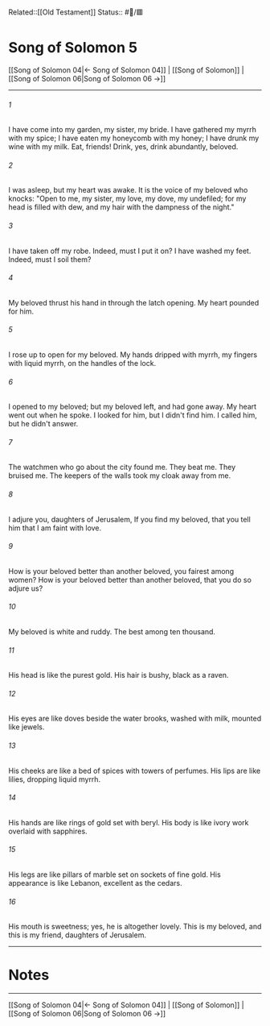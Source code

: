 Related::[[Old Testament]]
Status:: #📖/🟥
# Song of Solomon 5

[[Song of Solomon 04|← Song of Solomon 04]] | [[Song of Solomon]] | [[Song of Solomon 06|Song of Solomon 06 →]]
***



###### 1 
I have come into my garden, my sister, my bride. I have gathered my myrrh with my spice; I have eaten my honeycomb with my honey; I have drunk my wine with my milk. Eat, friends! Drink, yes, drink abundantly, beloved. 

###### 2 
I was asleep, but my heart was awake. It is the voice of my beloved who knocks: "Open to me, my sister, my love, my dove, my undefiled; for my head is filled with dew, and my hair with the dampness of the night." 

###### 3 
I have taken off my robe. Indeed, must I put it on? I have washed my feet. Indeed, must I soil them? 

###### 4 
My beloved thrust his hand in through the latch opening. My heart pounded for him. 

###### 5 
I rose up to open for my beloved. My hands dripped with myrrh, my fingers with liquid myrrh, on the handles of the lock. 

###### 6 
I opened to my beloved; but my beloved left, and had gone away. My heart went out when he spoke. I looked for him, but I didn't find him. I called him, but he didn't answer. 

###### 7 
The watchmen who go about the city found me. They beat me. They bruised me. The keepers of the walls took my cloak away from me. 

###### 8 
I adjure you, daughters of Jerusalem, If you find my beloved, that you tell him that I am faint with love. 

###### 9 
How is your beloved better than another beloved, you fairest among women? How is your beloved better than another beloved, that you do so adjure us? 

###### 10 
My beloved is white and ruddy. The best among ten thousand. 

###### 11 
His head is like the purest gold. His hair is bushy, black as a raven. 

###### 12 
His eyes are like doves beside the water brooks, washed with milk, mounted like jewels. 

###### 13 
His cheeks are like a bed of spices with towers of perfumes. His lips are like lilies, dropping liquid myrrh. 

###### 14 
His hands are like rings of gold set with beryl. His body is like ivory work overlaid with sapphires. 

###### 15 
His legs are like pillars of marble set on sockets of fine gold. His appearance is like Lebanon, excellent as the cedars. 

###### 16 
His mouth is sweetness; yes, he is altogether lovely. This is my beloved, and this is my friend, daughters of Jerusalem.

---
# Notes


***
[[Song of Solomon 04|← Song of Solomon 04]] | [[Song of Solomon]] | [[Song of Solomon 06|Song of Solomon 06 →]]
